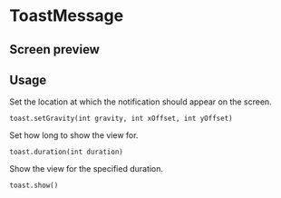 # ToastMessage
## Screen preview
## Usage
Set the location at which the notification should appear on the screen.
```
toast.setGravity(int gravity, int xOffset, int yOffset)
```
Set how long to show the view for.
```
toast.duration(int duration)
```
Show the view for the specified duration.
```
toast.show()
```
